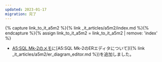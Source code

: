 ```yaml
---
updated: 2023-01-17
migration: 完了
---
```

{% capture link_to_it_a5m2 %}{% link _it_articles/a5m2/index.md %}{% endcapture %}{% assign link_to_it_a5m2 = link_to_it_a5m2 | remove: 'index' %}

- [A5:SQL Mk-2のメモ]({{link_to_it_a5m2}})に[A5:SQL Mk-2のERエディタについて]({% link _it_articles/a5m2/er_diagram_editor.md %})を追加しました。